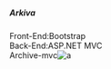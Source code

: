 # <h5>Arkiva<h5>
Front-End:Bootstrap <br>
Back-End:ASP.NET MVC
<br>
Archive-mvc![a](https://github.com/cakajervisa/Archive-mvc/assets/48954492/7d75c9cb-c72a-4a8a-9bf0-6f715bb101d8)
